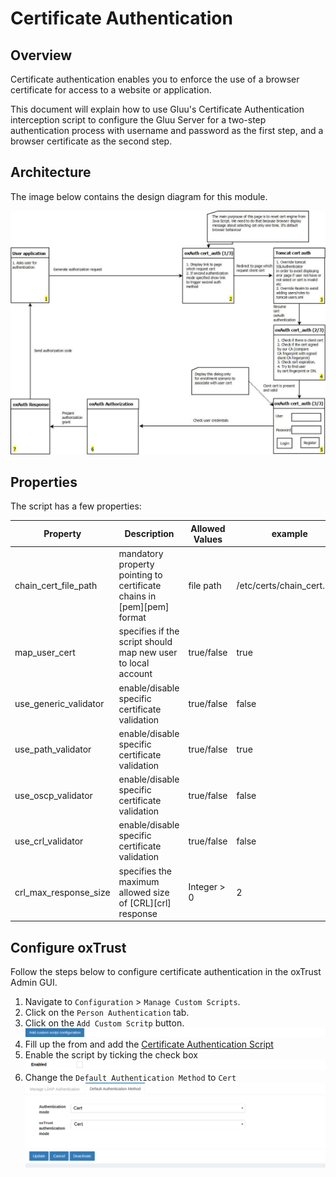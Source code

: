# Certificate Authentication

## Overview
Certificate authentication enables you to enforce the use of a browser certificate for access to a website or application. 

This document will explain how to use Gluu's Certificate Authentication interception script to configure the Gluu Server for a two-step authentication process with username and password as the first step, and a browser certificate as the second step.

## Architecture 
The image below contains the design diagram for this module.

![cert-design](../img/admin-guide/multi-factor/cert-design.jpg)

## Properties 

The script has a few properties:

|       Property        |Description|   Allowed Values                  |example|
|-------|--------------|------------|-----------------|
|chain_cert_file_path   |mandatory property pointing to certificate chains in [pem][pem] format |file path| /etc/certs/chain_cert.pem   |
|map_user_cert          |specifies if the script should map new user to local account           |true/false| true|
|use_generic_validator  |enable/disable specific certificate validation                         |true/false| false|
|use_path_validator     |enable/disable specific certificate validation                         |true/false| true|
|use_oscp_validator|enable/disable specific certificate validation                              |true/false| false|
|use_crl_validator|enable/disable specific certificate validation                               |true/false| false|
|crl_max_response_size  |specifies the maximum allowed size of [CRL][crl] response              | Integer > 0| 2|

## Configure oxTrust

Follow the steps below to configure certificate authentication in the oxTrust Admin GUI.

1. Navigate to `Configuration` > `Manage Custom Scripts`.
2. Click on the `Person Authentication` tab.
3. Click on the `Add Custom Scritp` button.
![add-script-button](../img/admin-guide/multi-factor/add-script-button.png)
4. Fill up the from and add the [Certificate Authentication Script](https://raw.githubusercontent.com/GluuFederation/oxAuth/master/Server/integrations/cert/UserCertExternalAuthenticator.py)
5. Enable the script by ticking the check box
![enable](../img/admin-guide/enable.png)
6. Change the `Default Authentication Method` to `Cert`
![cert](../img/admin-guide/multi-factor/cert.png)
